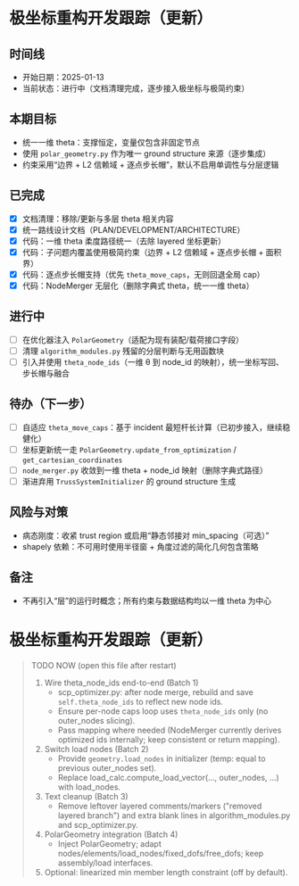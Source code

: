# 极坐标重构开发跟踪（更新）

## 时间线
- 开始日期：2025-01-13
- 当前状态：进行中（文档清理完成，逐步接入极坐标与极简约束）

## 本期目标
- 统一一维 theta：支撑恒定，变量仅包含非固定节点
- 使用 `polar_geometry.py` 作为唯一 ground structure 来源（逐步集成）
- 约束采用“边界 + L2 信赖域 + 逐点步长帽”，默认不启用单调性与分层逻辑

## 已完成
- [x] 文档清理：移除/更新与多层 theta 相关内容
- [x] 统一路线设计文档（PLAN/DEVELOPMENT/ARCHITECTURE）
- [x] 代码：一维 theta 柔度路径统一（去除 layered 坐标更新）
- [x] 代码：子问题内覆盖使用极简约束（边界 + L2 信赖域 + 逐点步长帽 + 面积界）
- [x] 代码：逐点步长帽支持（优先 `theta_move_caps`，无则回退全局 cap）
- [x] 代码：NodeMerger 无层化（删除字典式 theta，统一一维 theta）

## 进行中
- [ ] 在优化器注入 `PolarGeometry`（适配为现有装配/载荷接口字段）
- [ ] 清理 `algorithm_modules.py` 残留的分层判断与无用函数块
- [ ] 引入并使用 `theta_node_ids`（一维 θ 到 node_id 的映射），统一坐标写回、步长帽与融合

## 待办（下一步）
- [ ] 自适应 `theta_move_caps`：基于 incident 最短杆长计算（已初步接入，继续稳健化）
- [ ] 坐标更新统一走 `PolarGeometry.update_from_optimization` / `get_cartesian_coordinates`
- [ ] `node_merger.py` 收敛到一维 theta + node_id 映射（删除字典式路径）
- [ ] 渐进弃用 `TrussSystemInitializer` 的 ground structure 生成

## 风险与对策
- 病态刚度：收紧 trust region 或启用“静态邻接对 min_spacing（可选）”
- shapely 依赖：不可用时使用半径窗 + 角度过滤的简化几何包含策略

## 备注
- 不再引入“层”的运行时概念；所有约束与数据结构均以一维 theta 为中心
# 极坐标重构开发跟踪（更新）

> TODO NOW (open this file after restart)
> 1) Wire theta_node_ids end-to-end (Batch 1)
>    - scp_optimizer.py: after node merge, rebuild and save `self.theta_node_ids` to reflect new node ids.
>    - Ensure per-node caps loop uses `theta_node_ids` only (no outer_nodes slicing).
>    - Pass mapping where needed (NodeMerger currently derives optimized ids internally; keep consistent or return mapping).
> 2) Switch load nodes (Batch 2)
>    - Provide `geometry.load_nodes` in initializer (temp: equal to previous outer_nodes set).
>    - Replace load_calc.compute_load_vector(..., outer_nodes, ...) with load_nodes.
> 3) Text cleanup (Batch 3)
>    - Remove leftover layered comments/markers ("removed layered branch") and extra blank lines in algorithm_modules.py and scp_optimizer.py.
> 4) PolarGeometry integration (Batch 4)
>    - Inject PolarGeometry; adapt nodes/elements/load_nodes/fixed_dofs/free_dofs; keep assembly/load interfaces.
> 5) Optional: linearized min member length constraint (off by default).
